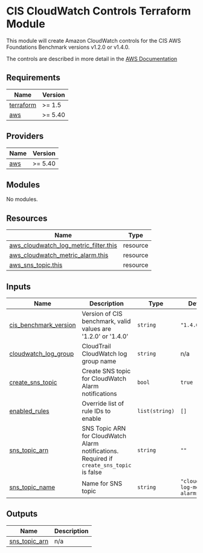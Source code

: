# CIS CloudWatch Controls Terraform Module

This module will create Amazon CloudWatch controls for the CIS AWS Foundations Benchmark versions v1.2.0 or v1.4.0.

The controls are described in more detail in the [AWS Documentation](https://docs.aws.amazon.com/securityhub/latest/userguide/cloudwatch-controls.html)

<!-- BEGINNING OF PRE-COMMIT-TERRAFORM DOCS HOOK -->
## Requirements

| Name | Version |
|------|---------|
| <a name="requirement_terraform"></a> [terraform](#requirement\_terraform) | >= 1.5 |
| <a name="requirement_aws"></a> [aws](#requirement\_aws) | >= 5.40 |

## Providers

| Name | Version |
|------|---------|
| <a name="provider_aws"></a> [aws](#provider\_aws) | >= 5.40 |

## Modules

No modules.

## Resources

| Name | Type |
|------|------|
| [aws_cloudwatch_log_metric_filter.this](https://registry.terraform.io/providers/hashicorp/aws/latest/docs/resources/cloudwatch_log_metric_filter) | resource |
| [aws_cloudwatch_metric_alarm.this](https://registry.terraform.io/providers/hashicorp/aws/latest/docs/resources/cloudwatch_metric_alarm) | resource |
| [aws_sns_topic.this](https://registry.terraform.io/providers/hashicorp/aws/latest/docs/resources/sns_topic) | resource |

## Inputs

| Name | Description | Type | Default | Required |
|------|-------------|------|---------|:--------:|
| <a name="input_cis_benchmark_version"></a> [cis\_benchmark\_version](#input\_cis\_benchmark\_version) | Version of CIS benchmark, valid values are '1.2.0' or '1.4.0' | `string` | `"1.4.0"` | no |
| <a name="input_cloudwatch_log_group"></a> [cloudwatch\_log\_group](#input\_cloudwatch\_log\_group) | CloudTrail CloudWatch log group name | `string` | n/a | yes |
| <a name="input_create_sns_topic"></a> [create\_sns\_topic](#input\_create\_sns\_topic) | Create SNS topic for CloudWatch Alarm notifications | `bool` | `true` | no |
| <a name="input_enabled_rules"></a> [enabled\_rules](#input\_enabled\_rules) | Override list of rule IDs to enable | `list(string)` | `[]` | no |
| <a name="input_sns_topic_arn"></a> [sns\_topic\_arn](#input\_sns\_topic\_arn) | SNS Topic ARN for CloudWatch Alarm notifications.  Required if `create_sns_topic` is false | `string` | `""` | no |
| <a name="input_sns_topic_name"></a> [sns\_topic\_name](#input\_sns\_topic\_name) | Name for SNS topic | `string` | `"cloudwatch-log-metric-alarms"` | no |

## Outputs

| Name | Description |
|------|-------------|
| <a name="output_sns_topic_arn"></a> [sns\_topic\_arn](#output\_sns\_topic\_arn) | n/a |
<!-- END OF PRE-COMMIT-TERRAFORM DOCS HOOK -->
